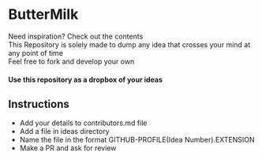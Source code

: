 # ButterMilk
Need inspiration? Check out the contents <br>
This Repository is solely made to dump any idea that crosses your mind at any point of time <br>
Feel free to fork and develop your own <br>

#### Use this repository as a dropbox of your ideas

## Instructions
- Add your details to contributors.md file
- Add a file in ideas directory
- Name the file in the format GITHUB-PROFILE(Idea Number).EXTENSION
- Make a PR and ask for review
